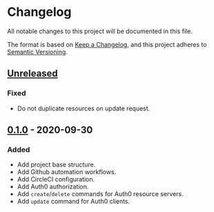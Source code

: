 # Changelog

All notable changes to this project will be documented in this file.

The format is based on [Keep a Changelog](https://keepachangelog.com/en/1.0.0/),
and this project adheres to [Semantic Versioning](https://semver.org/spec/v2.0.0.html).



## [Unreleased]

### Fixed

- Do not duplicate resources on update request.

## [0.1.0] - 2020-09-30

### Added

- Add project base structure.
- Add Github automation workflows.
- Add CircleCI configuration.
- Add Auth0 authorization.
- Add `create`/`delete` commands for Auth0 resource servers.
- Add `update` command for Auth0 clients.

[Unreleased]: https://github.com/giantswarm/auth0ctl/compare/v0.1.0...HEAD
[0.1.0]: https://github.com/giantswarm/auth0ctl/releases/tag/v0.1.0
